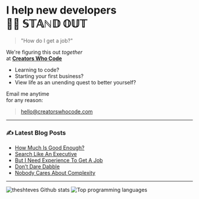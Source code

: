 # I help new developers<br>💃🕺 𝕊𝕋𝔸ℕ𝔻 𝕆𝕌𝕋

> "How do I get a job?"

We're figuring this out _together_
<br>at [**Creators Who Code**](https://creatorswhocode.com)

* Learning to code?
* Starting your first business?
* View life as an unending quest to better yourself?

Email me anytime
<br>for any reason:

> hello@creatorswhocode.com

---

### ✍️ Latest Blog Posts

<!-- BLOG-POST-LIST:START -->
- [How Much Is Good Enough?](https://creatorswhocode.com/blog/good-enough)
- [Search Like An Executive](https://creatorswhocode.com/blog/like-an-executive)
- [But I Need Experience To Get A Job](https://creatorswhocode.com/blog/but-i-need-experience)
- [Don’t Dare Dabble](https://creatorswhocode.com/blog/dont-dare-dabble)
- [Nobody Cares About Complexity](https://creatorswhocode.com/blog/about-complexity)
<!-- BLOG-POST-LIST:END -->

---

![theshteves Github stats](https://github-readme-stats.vercel.app/api?username=theshteves&show_icons=true&count_private=true&hide=contribs)
![Top programming languages](https://github-readme-stats.vercel.app/api/top-langs/?username=theshteves&layout=compact)
